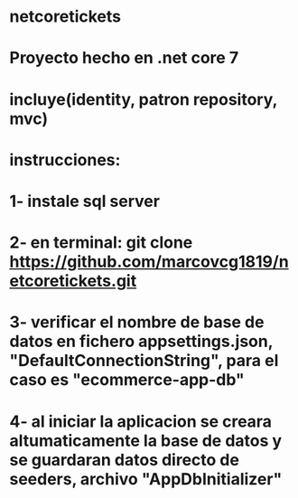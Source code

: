 # netcoretickets

# Proyecto hecho en .net core 7 
# incluye(identity, patron repository, mvc)

# instrucciones: 

# 1- instale sql server
# 2- en terminal: git clone https://github.com/marcovcg1819/netcoretickets.git
# 3- verificar el nombre de base de datos en fichero appsettings.json, "DefaultConnectionString", para el caso es "ecommerce-app-db"
# 4- al iniciar la aplicacion se creara altumaticamente la base de datos y se guardaran datos directo de seeders, archivo "AppDbInitializer"

